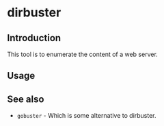# dirbuster

## Introduction

This tool is to enumerate the content of a web server.

## Usage


## See also

* `gobuster` - Which is some alternative to dirbuster.

